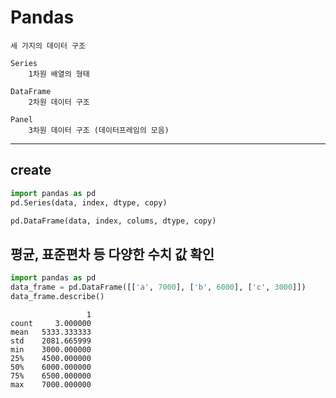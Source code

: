 Pandas
=

    세 가지의 데이터 구조
    
    Series
        1차원 배열의 형태
    
    DataFrame
        2차원 데이터 구조
        
    Panel
        3차원 데이터 구조 (데이터프레임의 모음)


---

## create

```python
import pandas as pd
pd.Series(data, index, dtype, copy)

pd.DataFrame(data, index, colums, dtype, copy)

```

## 평균, 표준편차 등 다양한 수치 값 확인
```python
import pandas as pd
data_frame = pd.DataFrame([['a', 7000], ['b', 6000], ['c', 3000]])
data_frame.describe()
```
                     1
    count     3.000000
    mean   5333.333333
    std    2081.665999
    min    3000.000000
    25%    4500.000000
    50%    6000.000000
    75%    6500.000000
    max    7000.000000